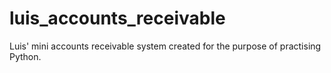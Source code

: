 # luis_accounts_receivable
Luis' mini accounts receivable system created for the purpose of practising Python. 
